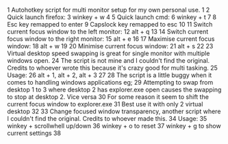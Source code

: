  1   Autohotkey script for multi monitor setup for my own personal use.
   1
   2 Quick launch firefox:
   3 winkey + w
   4
   5 Quick launch cmd:
   6 winkey + t
   7
   8 Esc key remapped to enter
   9 Capslock key remapped to esc
  10
  11 Switch current focus window to the left monitor:
  12 alt + q
  13
  14 Switch current focus window to the right monitor:
  15 alt + e
  16
  17 Maximise current focus window:
  18 alt + w
  19
  20 Minimise current focus window:
  21 alt + s
  22
  23 Virtual desktop speed swapping is great for single monitor with multiple windows open.
  24 The script is not mine and I couldn't find the original. Credits to whoever wrote this because it's crazy good for multi tasking.
  25 Usage:
  26 alt + 1, alt + 2, alt + 3
  27
  28 The script is a little buggy when it comes to handling windows applications eg;
  29 Attempting to swap from desktop 1 to 3 where desktop 2 has explorer.exe open causes the swapping to stop at desktop 2. Vice versa
  30 For some reason it seem to shift the current focus window to explorer.exe
  31 Best use it with only 2 virtual desktop
  32
  33 Change focused window transparency, another script where I couldn't find the original. Credits to whoever made this.
  34 Usage:
  35 winkey + scrollwhell up/down
  36 winkey + o to reset
  37 winkey + g to show current settings
  38
